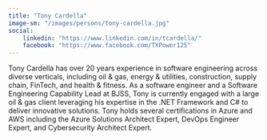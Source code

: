 ```yaml
---
title: "Tony Cardella"
image-sm: "/images/persons/tony-cardella.jpg"
social:
    linkedin: "https://www.linkedin.com/in/tcardella/"
    facebook: "https://www.facebook.com/TXPower125"
---
```

Tony Cardella has over 20 years experience in software engineering across diverse verticals, including oil & gas, energy & utilities, construction, supply chain, FinTech, and health & fitness.
As a software engineer and a Software Engineering Capability Lead at BJSS, Tony is currently engaged with a large oil & gas client leveraging his expertise in the .NET Framework and C# to deliver innovative solutions. Tony holds several certifications in Azure and AWS including the Azure Solutions Architect Expert, DevOps Engineer Expert, and Cybersecurity Architect Expert.